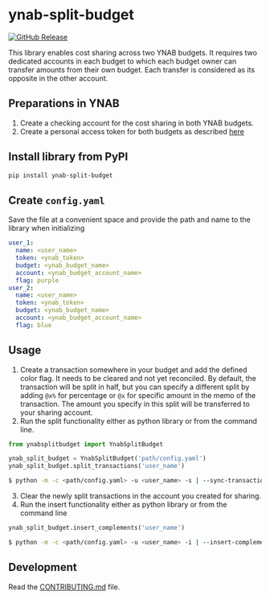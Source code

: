 # ynab-split-budget

[![GitHub Release](https://img.shields.io/github/release/dnbasta/ynab-split-budget?style=flat)]() 

This library enables cost sharing across two YNAB budgets. It requires two dedicated accounts in each budget to which
each budget owner can transfer amounts from their own budget. Each transfer is considered as its opposite in the other 
account.

## Preparations in YNAB
1. Create a checking account for the cost sharing in both YNAB budgets.
2. Create a personal access token for both budgets as described [here](https://api.ynab.com/)

## Install library from PyPI

```bash
pip install ynab-split-budget
```

## Create `config.yaml`
Save the file at a convenient space and provide the path and name to the library when initializing
```yaml
user_1:
  name: <user_name>
  token: <ynab_token>
  budget: <ynab_budget_name>
  account: <ynab_budget_account_name>
  flag: purple
user_2:
  name: <user_name>
  token: <ynab_token>
  budget: <ynab_budget_name>
  account: <ynab_budget_account_name>
  flag: blue
```

## Usage
1. Create a transaction somewhere in your budget and add the defined color flag. It needs to be cleared and not
yet reconciled. By default, the transaction will be split in half, but you can specify a different split by adding
`@x%` for percentage or `@x` for specific amount in the memo of the transaction. The amount you specify
in this split will be transferred to your sharing account.
2. Run the split functionality either as python library or from the command line.
```py
from ynabsplitbudget import YnabSplitBudget

ynab_split_budget = YnabSplitBudget('path/config.yaml')
ynab_split_budget.split_transactions('user_name')

```
```bash
$ python -m -c <path/config.yaml> -u <user_name> -s | --sync-transactions
```
3. Clear the newly split transactions in the account you created for sharing.
4. Run the insert functionality either as python library or from the command line
```py
ynab_split_budget.insert_complements('user_name')

```
```bash
$ python -m -c <path/config.yaml> -u <user_name> -i | --insert-complements
```
## Development

Read the [CONTRIBUTING.md](CONTRIBUTING.md) file.
